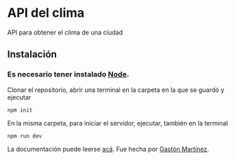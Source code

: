# API del clima

API para obtener el clima de una ciudad

## Instalación

### Es necesario tener instalado [Node](https://nodejs.org/en/).

Clonar el repositorio, abrir una terminal en la carpeta en la que se guardó y ejecutar

`npm init`

En la misma carpeta, para iniciar el servidor, ejecutar, también en la terminal

`npm run dev`

La documentación puede leerse [acá](https://node-07-weather-api.herokuapp.com/documentation/). Fue hecha por [Gastón Martínez](https://github.com/gastonm3112/07-node-weather-api).
